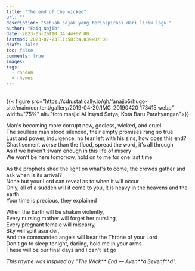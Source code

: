 ```yaml
---
title: "The end of the wicked"
url: ""
description: "Sebuah sajak yang terinspirasi dari lirik lagu."
author: "Faiq Najib"
date: 2023-05-26T10:34:44+07:00
lastmod: 2023-07-23T11:58:34.039+07:00
draft: false
toc: false
comments: true
images:
tags:
  - random
  - rhymes
---
```

<br/>
{{< figure src="https://cdn.statically.io/gh/fanajib5/hugo-site/main/content/gallery/2019-04-20/IMG_20190420_173415.webp" width="75%" alt="foto masjid Al Irsyad Satya, Kota Baru Parahyangan">}}

Man's becoming more corrupt now, godless, wicked, and cruel<br/>
The soulless man stood silenced, their empty promises rang so true<br/>
Lust and power, indulgence, no fear left with his sins, how does this end?<br/>
Chastisement worse than the flood, spread the word, it's all through<br/>
As if we haven't swam enough in this life of misery<br/>
We won't be here tomorrow, hold on to me for one last time<br/>

As the prophets shed the light on what's to come, the crowds gather and ask when is its arrival?<br/>
None but your Lord can reveal as to when it will occur<br/>
Only, all of a sudden will it come to you, it is heavy in the heavens and the earth<br/>
Your time is precious, they explained<br/>

When the Earth will be shaken violently,<br/>
Every nursing mother will forget her nursling,<br/>
Every pregnant female will miscarry,<br/>
Sky will split asunder,<br/>
And the commanded angels will bear the Throne of your Lord<br/>
Don't go to sleep tonight, darling, hold me in your arms<br/>
These will be our final days and I can't let go<br/>

_This rhyme was inspired by "The Wick** End &mdash; Aven\*\*d Sevenf\*\*d"._
